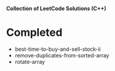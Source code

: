 #### Collection of LeetCode Solutions (C++)

# Completed

- best-time-to-buy-and-sell-stock-ii
- remove-duplicates-from-sorted-array
- rotate-array